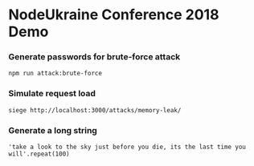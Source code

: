 # NodeUkraine Conference 2018 Demo


### Generate passwords for brute-force attack

`npm run attack:brute-force`

### Simulate request load

`siege http://localhost:3000/attacks/memory-leak/`

### Generate a long string 

`'take a look to the sky just before you die, its the last time you will'.repeat(100)`